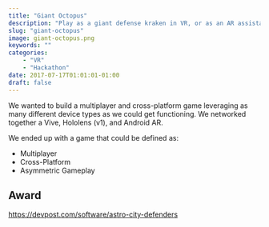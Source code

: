 ```yaml
---
title: "Giant Octopus"
description: "Play as a giant defense kraken in VR, or as an AR assistant on handhelds and Hololens"
slug: "giant-octopus"
image: giant-octopus.png
keywords: ""
categories: 
    - "VR"
    - "Hackathon"
date: 2017-07-17T01:01:01-01:00
draft: false
---
```


We wanted to build a multiplayer and cross-platform game leveraging as many different device types as we could get functioning. We networked together a Vive, Hololens (v1), and Android AR.  

We ended up with a game that could be defined as:
- Multiplayer
- Cross-Platform
- Asymmetric Gameplay

## Award
https://devpost.com/software/astro-city-defenders